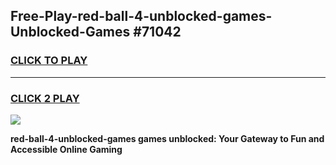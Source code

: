 
## Free-Play-red-ball-4-unblocked-games-Unblocked-Games #71042
<h3>
<a href="https://news.freeplayer.one?title=red-ball-4-unblocked-games&ref=8M">CLICK TO PLAY</a></h3>
<hr>

<h3>
<a href="https://news.freeplayer.one?title=red-ball-4-unblocked-games&ref=8M">CLICK 2 PLAY</a>
  
</h3>

<a href="https://news.freeplayer.one?title=red-ball-4-unblocked-games&ref=8M"><img src="https://clearcache.store/games.png"></a>


**red-ball-4-unblocked-games games unblocked: Your Gateway to Fun and Accessible Online Gaming**
